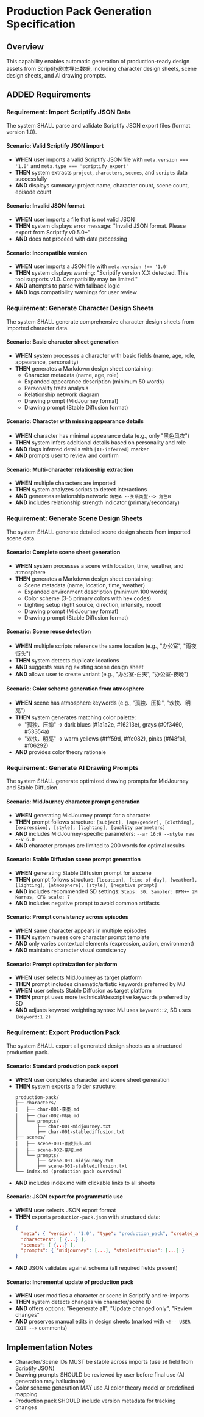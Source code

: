# Production Pack Generation Specification

## Overview

This capability enables automatic generation of production-ready design assets from Scriptify剧本导出数据, including character design sheets, scene design sheets, and AI drawing prompts.

## ADDED Requirements

### Requirement: Import Scriptify JSON Data

The system SHALL parse and validate Scriptify JSON export files (format version 1.0).

#### Scenario: Valid Scriptify JSON import

- **WHEN** user imports a valid Scriptify JSON file with `meta.version === '1.0'` and `meta.type === 'scriptify_export'`
- **THEN** system extracts `project`, `characters`, `scenes`, and `scripts` data successfully
- **AND** displays summary: project name, character count, scene count, episode count

#### Scenario: Invalid JSON format

- **WHEN** user imports a file that is not valid JSON
- **THEN** system displays error message: "Invalid JSON format. Please export from Scriptify v0.5.0+"
- **AND** does not proceed with data processing

#### Scenario: Incompatible version

- **WHEN** user imports a JSON file with `meta.version !== '1.0'`
- **THEN** system displays warning: "Scriptify version X.X detected. This tool supports v1.0. Compatibility may be limited."
- **AND** attempts to parse with fallback logic
- **AND** logs compatibility warnings for user review

### Requirement: Generate Character Design Sheets

The system SHALL generate comprehensive character design sheets from imported character data.

#### Scenario: Basic character sheet generation

- **WHEN** system processes a character with basic fields (name, age, role, appearance, personality)
- **THEN** generates a Markdown design sheet containing:
  - Character metadata (name, age, role)
  - Expanded appearance description (minimum 50 words)
  - Personality traits analysis
  - Relationship network diagram
  - Drawing prompt (MidJourney format)
  - Drawing prompt (Stable Diffusion format)

#### Scenario: Character with missing appearance details

- **WHEN** character has minimal appearance data (e.g., only "黑色风衣")
- **THEN** system infers additional details based on personality and role
- **AND** flags inferred details with `[AI-inferred]` marker
- **AND** prompts user to review and confirm

#### Scenario: Multi-character relationship extraction

- **WHEN** multiple characters are imported
- **THEN** system analyzes scripts to detect interactions
- **AND** generates relationship network: `角色A --关系类型--> 角色B`
- **AND** includes relationship strength indicator (primary/secondary)

### Requirement: Generate Scene Design Sheets

The system SHALL generate detailed scene design sheets from imported scene data.

#### Scenario: Complete scene sheet generation

- **WHEN** system processes a scene with location, time, weather, and atmosphere
- **THEN** generates a Markdown design sheet containing:
  - Scene metadata (name, location, time, weather)
  - Expanded environment description (minimum 100 words)
  - Color scheme (3-5 primary colors with hex codes)
  - Lighting setup (light source, direction, intensity, mood)
  - Drawing prompt (MidJourney format)
  - Drawing prompt (Stable Diffusion format)

#### Scenario: Scene reuse detection

- **WHEN** multiple scripts reference the same location (e.g., "办公室", "雨夜街头")
- **THEN** system detects duplicate locations
- **AND** suggests reusing existing scene design sheet
- **AND** allows user to create variant (e.g., "办公室-白天", "办公室-夜晚")

#### Scenario: Color scheme generation from atmosphere

- **WHEN** scene has atmosphere keywords (e.g., "孤独、压抑", "欢快、明亮")
- **THEN** system generates matching color palette:
  - "孤独、压抑" → dark blues (#1a1a2e, #16213e), grays (#0f3460, #53354a)
  - "欢快、明亮" → warm yellows (#fff59d, #ffe082), pinks (#f48fb1, #f06292)
- **AND** provides color theory rationale

### Requirement: Generate AI Drawing Prompts

The system SHALL generate optimized drawing prompts for MidJourney and Stable Diffusion.

#### Scenario: MidJourney character prompt generation

- **WHEN** generating MidJourney prompt for a character
- **THEN** prompt follows structure: `[subject], [age/gender], [clothing], [expression], [style], [lighting], [quality parameters]`
- **AND** includes MidJourney-specific parameters: `--ar 16:9 --style raw --v 6.0`
- **AND** character prompts are limited to 200 words for optimal results

#### Scenario: Stable Diffusion scene prompt generation

- **WHEN** generating Stable Diffusion prompt for a scene
- **THEN** prompt follows structure: `[location], [time of day], [weather], [lighting], [atmosphere], [style], [negative prompt]`
- **AND** includes recommended SD settings: `Steps: 30, Sampler: DPM++ 2M Karras, CFG scale: 7`
- **AND** includes negative prompt to avoid common artifacts

#### Scenario: Prompt consistency across episodes

- **WHEN** same character appears in multiple episodes
- **THEN** system reuses core character prompt template
- **AND** only varies contextual elements (expression, action, environment)
- **AND** maintains character visual consistency

#### Scenario: Prompt optimization for platform

- **WHEN** user selects MidJourney as target platform
- **THEN** prompt includes cinematic/artistic keywords preferred by MJ
- **WHEN** user selects Stable Diffusion as target platform
- **THEN** prompt uses more technical/descriptive keywords preferred by SD
- **AND** adjusts keyword weighting syntax: MJ uses `keyword::2`, SD uses `(keyword:1.2)`

### Requirement: Export Production Pack

The system SHALL export all generated design sheets as a structured production pack.

#### Scenario: Standard production pack export

- **WHEN** user completes character and scene sheet generation
- **THEN** system exports a folder structure:
  ```
  production-pack/
  ├── characters/
  │   ├── char-001-李墨.md
  │   ├── char-002-林薇.md
  │   └── prompts/
  │       ├── char-001-midjourney.txt
  │       ├── char-001-stablediffusion.txt
  ├── scenes/
  │   ├── scene-001-雨夜街头.md
  │   ├── scene-002-豪宅.md
  │   └── prompts/
  │       ├── scene-001-midjourney.txt
  │       ├── scene-001-stablediffusion.txt
  └── index.md (production pack overview)
  ```
- **AND** includes index.md with clickable links to all sheets

#### Scenario: JSON export for programmatic use

- **WHEN** user selects JSON export format
- **THEN** exports `production-pack.json` with structured data:
  ```json
  {
    "meta": { "version": "1.0", "type": "production_pack", "created_at": "..." },
    "characters": [ {...} ],
    "scenes": [ {...} ],
    "prompts": { "midjourney": [...], "stablediffusion": [...] }
  }
  ```
- **AND** JSON validates against schema (all required fields present)

#### Scenario: Incremental update of production pack

- **WHEN** user modifies a character or scene in Scriptify and re-imports
- **THEN** system detects changes via character/scene ID
- **AND** offers options: "Regenerate all", "Update changed only", "Review changes"
- **AND** preserves manual edits in design sheets (marked with `<!-- USER EDIT -->` comments)

## Implementation Notes

- Character/Scene IDs MUST be stable across imports (use `id` field from Scriptify JSON)
- Drawing prompts SHOULD be reviewed by user before final use (AI generation may hallucinate)
- Color scheme generation MAY use AI color theory model or predefined mapping
- Production pack SHOULD include version metadata for tracking changes
